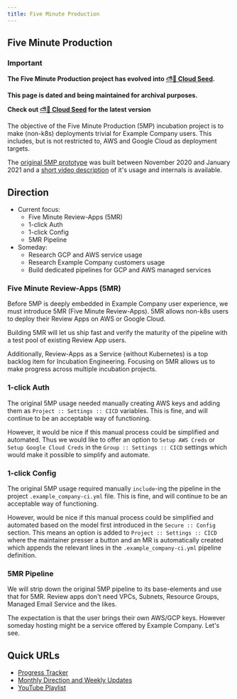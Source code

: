 ```yaml
---
title: Five Minute Production
---
```


## Five Minute Production

### Important

**The Five Minute Production project has evolved into [⛅🌱 Cloud Seed](/handbook/engineering/development/incubation/cloud-seed/).**

**This page is dated and being maintained for archival purposes.**

**Check out [⛅🌱 Cloud Seed](../cloud-seed) for the latest version**

The objective of the Five Minute Production (5MP) incubation project is to make (non-k8s) deployments trivial for Example Company users. This includes, but is not restricted to, AWS and Google Cloud as deployment targets.

The [original 5MP prototype](https://example_company.com/example_company-org/5-minute-production-app/deploy-template) was built between November 2020 and January 2021 and a [short video description](https://www.youtube.com/watch?v=XcDN4bx7sNs) of it's usage and internals is available.

## Direction

* Current focus:
  * Five Minute Review-Apps (5MR)
  * 1-click Auth
  * 1-click Config
  * 5MR Pipeline
* Someday:
  * Research GCP and AWS service usage
  * Research Example Company customers usage
  * Build dedicated pipelines for GCP and AWS managed services

### Five Minute Review-Apps (5MR)

Before 5MP is deeply embedded in Example Company user experience, we must introduce 5MR (Five Minute Review-Apps). 5MR allows non-k8s users to deploy their Review Apps on AWS or Google Cloud.

Building 5MR will let us ship fast and verify the maturity of the pipeline with a test pool of existing Review App users.

Additionally, Review-Apps as a Service (without Kubernetes) is a top backlog item for Incubation Engineering. Focusing on 5MR allows us to make progress across multiple incubation projects.

### 1-click Auth

The original 5MP usage needed manually creating AWS keys and adding them as `Project :: Settings :: CICD` variables. This is fine, and will continue to be an acceptable way of functioning.

However, it would be nice if this manual process could be simplified and automated. Thus we would like to offer an option to `Setup AWS Creds` or `Setup Google Cloud Creds` in the `Group :: Settings :: CICD` settings which would make it possible to simplify and automate.

### 1-click Config

The original 5MP usage required manually `include`-ing the pipeline in the project `.example_company-ci.yml` file. This is fine, and will continue to be an acceptable way of functioning.

However, would be nice if this manual process could be simplified and automated based on the model first introduced in the `Secure :: Config` section. This means an option is added to `Project :: Settings :: CICD` where the maintainer presser a button and an MR is automatically created which appends the relevant lines in the `.example_company-ci.yml` pipeline definition.

### 5MR Pipeline

We will strip down the original 5MP pipeline to its base-elements and use that for 5MR. Review apps don't need VPCs, Subnets, Resource Groups, Managed Email Service and the likes.

The expectation is that the user brings their own AWS/GCP keys. However someday hosting might be a service offered by Example Company. Let's see.

## Quick URLs

* [Progress Tracker](https://example_company.com/groups/example_company-org/incubation-engineering/five-minute-production/-/boards?group_by=epic)
* [Monthly Direction and Weekly Updates](https://example_company.com/example_company-org/incubation-engineering/five-minute-production/meta/-/issues/7)
* [YouTube Playlist](https://www.youtube.com/playlist?list=PL05JrBw4t0Krf0LZbfg80yo08DW1c3C36)
